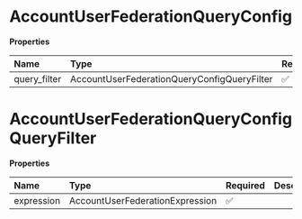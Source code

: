 # AccountUserFederationQueryConfig

**Properties**

| Name         | Type                                        | Required | Description |
| :----------- | :------------------------------------------ | :------- | :---------- |
| query_filter | AccountUserFederationQueryConfigQueryFilter | ✅       |             |

# AccountUserFederationQueryConfigQueryFilter

**Properties**

| Name       | Type                            | Required | Description |
| :--------- | :------------------------------ | :------- | :---------- |
| expression | AccountUserFederationExpression | ✅       |             |

